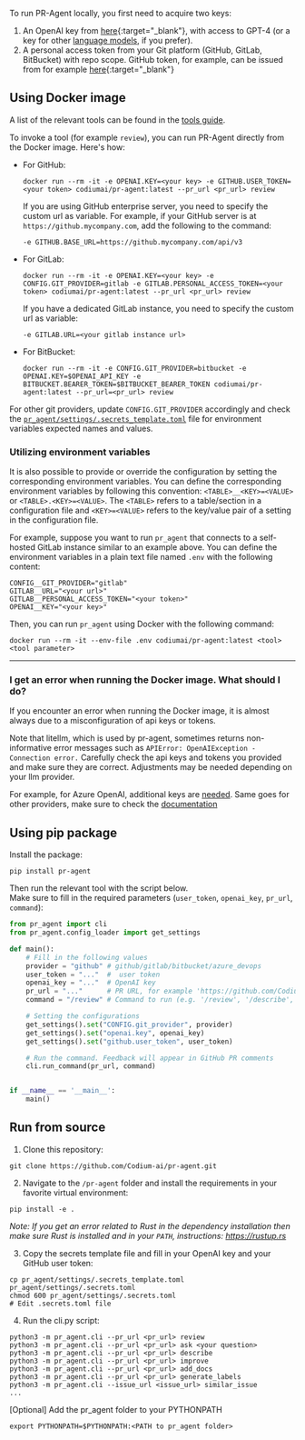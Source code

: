 To run PR-Agent locally, you first need to acquire two keys:

1. An OpenAI key from [here](https://platform.openai.com/api-keys){:target="_blank"}, with access to GPT-4 (or a key for other [language models](https://qodo-merge-docs.qodo.ai/usage-guide/changing_a_model/), if you prefer).
2. A personal access token from your Git platform (GitHub, GitLab, BitBucket) with repo scope. GitHub token, for example, can be issued from for example [here](https://github.com/settings/tokens){:target="_blank"}


## Using Docker image

A list of the relevant tools can be found in the [tools guide](../tools/ask.md).

To invoke a tool (for example `review`), you can run PR-Agent directly from the Docker image. Here's how:

- For GitHub:
    ```
    docker run --rm -it -e OPENAI.KEY=<your key> -e GITHUB.USER_TOKEN=<your token> codiumai/pr-agent:latest --pr_url <pr_url> review
    ```
    If you are using GitHub enterprise server, you need to specify the custom url as variable.
    For example, if your GitHub server is at `https://github.mycompany.com`, add the following to the command:
    ```
    -e GITHUB.BASE_URL=https://github.mycompany.com/api/v3
    ```

- For GitLab:
    ```
    docker run --rm -it -e OPENAI.KEY=<your key> -e CONFIG.GIT_PROVIDER=gitlab -e GITLAB.PERSONAL_ACCESS_TOKEN=<your token> codiumai/pr-agent:latest --pr_url <pr_url> review
    ```

    If you have a dedicated GitLab instance, you need to specify the custom url as variable:
    ```
    -e GITLAB.URL=<your gitlab instance url>
    ```

- For BitBucket:
    ```
    docker run --rm -it -e CONFIG.GIT_PROVIDER=bitbucket -e OPENAI.KEY=$OPENAI_API_KEY -e BITBUCKET.BEARER_TOKEN=$BITBUCKET_BEARER_TOKEN codiumai/pr-agent:latest --pr_url=<pr_url> review
    ```

For other git providers, update `CONFIG.GIT_PROVIDER` accordingly and check the [`pr_agent/settings/.secrets_template.toml`](https://github.com/Codium-ai/pr-agent/blob/main/pr_agent/settings/.secrets_template.toml) file for environment variables expected names and values.

### Utilizing environment variables

It is also possible to provide or override the configuration by setting the corresponding environment variables.
You can define the corresponding environment variables by following this convention: `<TABLE>__<KEY>=<VALUE>` or `<TABLE>.<KEY>=<VALUE>`.
The `<TABLE>` refers to a table/section in a configuration file and `<KEY>=<VALUE>` refers to the key/value pair of a setting in the configuration file.

For example, suppose you want to run `pr_agent` that connects to a self-hosted GitLab instance similar to an example above.
You can define the environment variables in a plain text file named `.env` with the following content:

```
CONFIG__GIT_PROVIDER="gitlab"
GITLAB__URL="<your url>"
GITLAB__PERSONAL_ACCESS_TOKEN="<your token>"
OPENAI__KEY="<your key>"
```

Then, you can run `pr_agent` using Docker with the following command:

```shell
docker run --rm -it --env-file .env codiumai/pr-agent:latest <tool> <tool parameter>
```

---

### I get an error when running the Docker image. What should I do?

If you encounter an error when running the Docker image, it is almost always due to a misconfiguration of api keys or tokens.

Note that litellm, which is used by pr-agent, sometimes returns non-informative error messages such as `APIError: OpenAIException - Connection error.`
Carefully check the api keys and tokens you provided and make sure they are correct.
Adjustments may be needed depending on your llm provider.

For example, for Azure OpenAI, additional keys are [needed](https://qodo-merge-docs.qodo.ai/usage-guide/changing_a_model/#azure).
Same goes for other providers, make sure to check the [documentation](https://qodo-merge-docs.qodo.ai/usage-guide/changing_a_model/#changing-a-model)

## Using pip package

Install the package:

```
pip install pr-agent
```

Then run the relevant tool with the script below.
<br>
Make sure to fill in the required parameters (`user_token`, `openai_key`, `pr_url`, `command`):

```python
from pr_agent import cli
from pr_agent.config_loader import get_settings

def main():
    # Fill in the following values
    provider = "github" # github/gitlab/bitbucket/azure_devops
    user_token = "..."  #  user token
    openai_key = "..."  # OpenAI key
    pr_url = "..."      # PR URL, for example 'https://github.com/Codium-ai/pr-agent/pull/809'
    command = "/review" # Command to run (e.g. '/review', '/describe', '/ask="What is the purpose of this PR?"', ...)

    # Setting the configurations
    get_settings().set("CONFIG.git_provider", provider)
    get_settings().set("openai.key", openai_key)
    get_settings().set("github.user_token", user_token)

    # Run the command. Feedback will appear in GitHub PR comments
    cli.run_command(pr_url, command)


if __name__ == '__main__':
    main()
```


## Run from source

1. Clone this repository:

```
git clone https://github.com/Codium-ai/pr-agent.git
```

2. Navigate to the `/pr-agent` folder and install the requirements in your favorite virtual environment:

```
pip install -e .
```

*Note: If you get an error related to Rust in the dependency installation then make sure Rust is installed and in your `PATH`, instructions: https://rustup.rs*

3. Copy the secrets template file and fill in your OpenAI key and your GitHub user token:

```
cp pr_agent/settings/.secrets_template.toml pr_agent/settings/.secrets.toml
chmod 600 pr_agent/settings/.secrets.toml
# Edit .secrets.toml file
```

4. Run the cli.py script:

```
python3 -m pr_agent.cli --pr_url <pr_url> review
python3 -m pr_agent.cli --pr_url <pr_url> ask <your question>
python3 -m pr_agent.cli --pr_url <pr_url> describe
python3 -m pr_agent.cli --pr_url <pr_url> improve
python3 -m pr_agent.cli --pr_url <pr_url> add_docs
python3 -m pr_agent.cli --pr_url <pr_url> generate_labels
python3 -m pr_agent.cli --issue_url <issue_url> similar_issue
...
```

[Optional] Add the pr_agent folder to your PYTHONPATH
```
export PYTHONPATH=$PYTHONPATH:<PATH to pr_agent folder>
```
